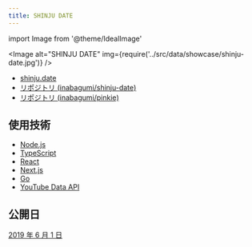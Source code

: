 ```yaml
---
title: SHINJU DATE
---
```


import Image from '@theme/IdealImage'

<Image alt="SHINJU DATE" img={require('../src/data/showcase/shinju-date.jpg')} />

- [shinju.date](https://shinju.date/)
- [リポジトリ (inabagumi/shinju-date)](https://github.com/inabagumi/shinju-date)
- [リポジトリ (inabagumi/pinkie)](https://github.com/inabagumi/pinkie)

## 使用技術

- [Node.js](https://nodejs.org/ja/)
- [TypeScript](https://www.typescriptlang.org/)
- [React](https://reactjs.org/)
- [Next.js](https://nextjs.org/)
- [Go](https://golang.org/)
- [YouTube Data API](https://developers.google.com/youtube/v3/getting-started?hl=ja)

## 公開日

[2019 年 6 月 1 日](https://twitter.com/ykzts/status/1134745553273643009)
